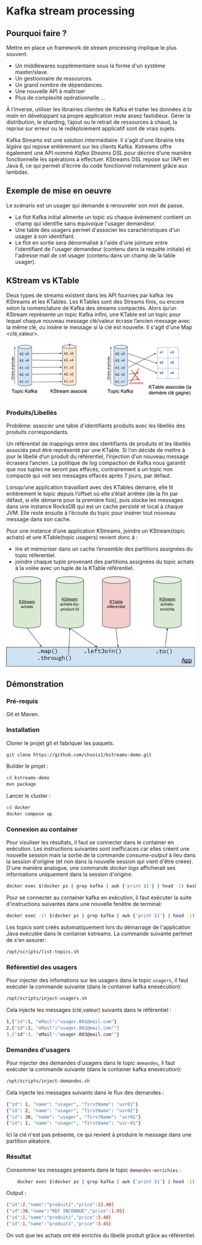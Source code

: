 # Kafka stream processing

## Pourquoi faire ?

Mettre en place un framework de stream processing implique le plus souvent:  

- Un middlewares supplémentaire sous la forme d'un système master/slave.
- Un gestionnaire de ressources.
- Un grand nombre de dépendances.
- Une nouvelle API à maîtriser
- Plus de complexité opérationnelle ...

À l’inverse, utiliser les librairies clientes de Kafka et traiter les données *à la main* en développant sa propre application reste assez fastidieux. Gérer la distribution, le sharding, l’ajout ou le retrait de ressources à chaud, la reprise sur erreur ou le redéploiement applicatif sont de vrais sujets.

Kafka Streams est une solution intermédiaire. Il s'agit d'une librairie très *légère* qui repose entièrement sur les clients Kafka. Kstreams offre également une API nommé  *Kafka Streams DSL* pour décrire d’une manière fonctionnelle les opérations à effectuer. KStreams DSL repose sur l’API en Java 8, ce qui permet d'écrire du code fonctionnel notamment grâce aux lambdas.

## Exemple de mise en oeuvre

Le scénario est un usager qui demande à renouveler son mot de passe.

- Le flot Kafka initial alimente un topic où chaque événement contient un champ qui identifie sans équivoque l'usager demandeur.
- Une table des usagers permet d'associer les caractéristiques d'un usager à son identifiant.
- Le flot en sortie sera dénormalisé à l'aide d'une jointure entre l'identifiant de l'usager demandeur (contenu dans la requête initiale) et l'adresse mail de cet usager (contenu dans un champ de la table usager).  

## KStream vs KTable

Deux types de streams existent dans les API fournies par kafka: les KStreams et les KTables. Les KTables sont des Streams finis, ou encore selon la nomenclature de Kafka des streams compactés. Alors qu’un KStream représente un topic Kafka infini, une KTable est un topic pour lequel chaque nouveau message clé/valeur écrase l’ancien message avec la même clé, ou insère le message si la clé est nouvelle. Il s'agit d'une Map <clé,valeur>.

![Aperçu](images/kstream-ktable.png "Aperçu")

### Produits/Libellés

Problème: associer une table d'identifiants produits avec les libellés des produits correspondants.  

Un référentiel de mappings entre des identifiants de produits et les libellés associés peut être représenté par une KTable. Si l’on décide de mettre à jour le libellé d’un produit du référentiel, l’injection d’un nouveau message écrasera l’ancien. La politique de log compaction de Kafka nous garantit que nos tuples ne seront pas effacés, contrairement à un topic non compacté qui voit ses messages effacés après 7 jours, par défaut.

Lorsqu’une application travaillant avec des KTables démarre, elle lit entièrement le topic depuis l’offset où elle s’était arrêtée (de la fin par défaut, si elle démarre pour la première fois), puis stocke les messages dans une instance RocksDB qui est un cache persisté et local à chaque JVM. Elle reste ensuite à l’écoute du topic pour insérer tout nouveau message dans son cache.

Pour une instance d’une application KStreams, joindre un KStream(topic achats) et une KTable(topic usagers) revient donc à :

- lire et mémoriser dans un cache l’ensemble des partitions assignées du topic réferentiel.
- joindre chaque tuple provenant des partitions assignées du topic achats à la volée avec un tuple de la KTable référentiel.

![Aperçu](images/workflow.png "Aperçu")

## Démonstration

### Pré-requis

Git et Maven.

### Installation

Cloner le projet git et fabriquer les paquets.

```bash
git clone https://github.com/chvois1/kstreams-demo.git
```

Builder le projet :

```bash
cd kstreams-demo
mvn package
```

Lancer le cluster :

```bash
cd docker
docker compose up 
```

### Connexion au container

Pour visuliser les résultats, il faut se connecter dans le container en exécution. Les instructions suivantes sont inefficaces car elles créent une nouvelle session mais la sortie de la commande *consume-output* à lieu dans la session d'origine (et non dans la nouvelle session qui vient d'être créée). D'une manière analogue, une commande *docker logs* afficherait ses informations uniquement dans la session d'origine.

```bash
docker exec $(docker ps | grep kafka | awk {'print $1'} | head -1) bash -c "/opt/scripts/consume-output.sh"
```

Pour se connecter au container kafka en exécution, il faut exécuter la suite d'instructions suivantes dans une nouvelle fenêtre de terminal:

```bash
docker exec -it $(docker ps | grep kafka | awk {'print $1'} | head -1) bash 
```

Les topics sont créés automatiquement lors du démarrage de l'application Java exécutée dans le container kstreams. La commande suivante pertmet de s'en assurer:

```bash
/opt/scripts/list-topics.sh
```

### Référentiel des usagers

Pour injecter des infomations sur les usagers dans le topic `usagers`, il faut exécuter la commande suivante (dans le container kafka enexécution):

```bash
/opt/scripts/inject-usagers.sh
```

Cela injecte les messages (clé,valeur) suivants dans le référentiel :

```bash
1,{"id":1, "eMail":"usager.001@mail.com"}
2,{"id":2, "eMail":"usager.002@mail.com""}
3,{"id":3, "eMail":"usager.003@mail.com""}
```

### Demandes d'usagers

Pour injecter des demandes d'usagers dans le topic `demandes`, il faut exécuter la commande suivante (dans le container kafka enexécution):

```bash
/opt/scripts/inject-demandes.sh
```

Cela injecte les messages suivants dans le flux des demandes :

```bash
{"id": 1, "name": "usager", "firstName": "usr01"}
{"id": 2, "name": "usager", "firstName": "usr02"}
{"id": 30, "name": "usager", "firstName": "usr01"}
{"id": 1, "name": "usager", "firstName": "usr-01"}
```

Ici la clé n'est pas présente, ce qui revient à produire le message dans une partition aléatoire.

### Résultat

Consommer les messages présents dans le topic `demandes-enrichies` :

```bash
    docker exec $(docker ps | grep kafka | awk {'print $1'} | head -1) bash -c "/opt/scripts/consume-output.sh"
```

Output :

```bash
{"id":2,"name":"produit2","price":13.40}
{"id":30,"name":"REF INCONNUE","price":1.05}
{"id":1,"name":"produit1","price":3.40}
{"id":1,"name":"produit1","price":3.45}
```

On voit que les achats ont été enrichis du libellé produit grâce au référentiel.

